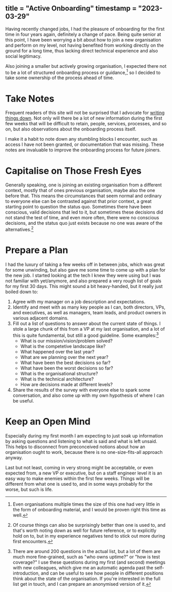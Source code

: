 title = "Active Onboarding"
timestamp = "2023-03-29"
---
Having recently changed jobs, I had the pleasure of onboarding for the first time in four years again, definitely a change of pace. Being quite senior at this point, I have been worrying a bit about how to join a new organisation and perform on my level, not having benefited from working directly on the ground for a long time, thus lacking direct technical experience and also social legitimacy.

Also joining a smaller but actively growing organisation, I expected there not to be a lot of structured onboarding process or guidance,[^1] so I decided to take some ownership of the process ahead of time.


# Take Notes

Frequent readers of this site will not be surprised that I advocate for [writing things down](https://www.youtube.com/watch?v=1PENZkWqqUk). Not only will there be a lot of new information during the first few weeks that will be difficult to retain, people, services, processes, and so on, but also observations about the onboarding process itself.

I make it a habit to note down any stumbling blocks I encounter, such as access I have not been granted, or documentation that was missing. These notes are invaluable to improve the onboarding process for future joiners.


# Capitalise on Those Fresh Eyes

Generally speaking, one is joining an existing organisation from a different context, mostly that of ones previous organisation, maybe also the one before that. This means the circumstances that seem normal and ordinary to everyone else can be contrasted against that prior context, a great starting point to question the status quo. Sometimes there have been conscious, valid decisions that led to it, but sometimes these decisions did not stand the test of time, and even more often, there were no conscious decisions, and the status quo just exists because no one was aware of the alternatives.[^2]


# Prepare a Plan

I had the luxury of taking a few weeks off in between jobs, which was great for some unwinding, but also gave me some time to come up with a plan for the new job. I started looking at the tech I knew they were using but I was not familiar with yet/anymore, and also prepared a very rough list of goals for my first 30 days. This might sound a bit heavy-handed, but it really just boiled down to:

1.  Agree with my manager on a job description and expectations.
2.  Identify and meet with as many key people as I can, both directors, VPs, and executives, as well as managers, team leads, and product owners in various adjacent domains.
3.  Fill out a list of questions to answer about the current state of things. I stole a large chunk of this from a VP at my last organisation, and a lot of this is quite fundamental, but still a good guideline. Some examples:[^3]
    -   What is our mission/vision/problem solved?
    -   What is the competetive landscape like?
    -   What happened over the last year?
    -   What are we planning over the next year?
    -   What have been the best decisions so far?
    -   What have been the worst decisions so far?
    -   What is the organisational structure?
    -   What is the technical architecture?
    -   How are decisions made at different levels?
4.  Share the results of the survey with everyone else to spark some conversation, and also come up with my own hypothesis of where I can be useful.


# Keep an Open Mind

Especially during my first month I am expecting to just soak up information by asking questions and listening to what is said and what is left unsaid. This helps to disconnect from preconceived notions about how an organisation ought to work, because there is no one-size-fits-all approach anyway.

Last but not least, coming in very strong might be acceptable, or even expected from, a new VP or executive, but on a staff engineer level it is an easy way to make enemies within the first few weeks. Things will be different from what one is used to, and in some ways probably for the worse, but such is life.


[^1]: Even organisations multiple times the size of this one had very little in the form of onboarding material, and I would be proven right this time as well.

[^2]: Of course things can also be surprisingly better than one is used to, and that's worth noting down as well for future reference, or to explicitly hold on to, but in my experience negatives tend to stick out more during first encounters.

[^3]: There are around 200 questions in the actual list, but a lot of them are much more fine-grained, such as "who owns uptime?" or "how is test coverage?" I use these questions during my first (and second) meetings with new colleagues, which give me an automatic agenda past the self-introduction, and can be useful to see how people in different positions think about the state of the organisation. If you're interested in the full list get in touch, and I can prepare an anonymised version of it.
